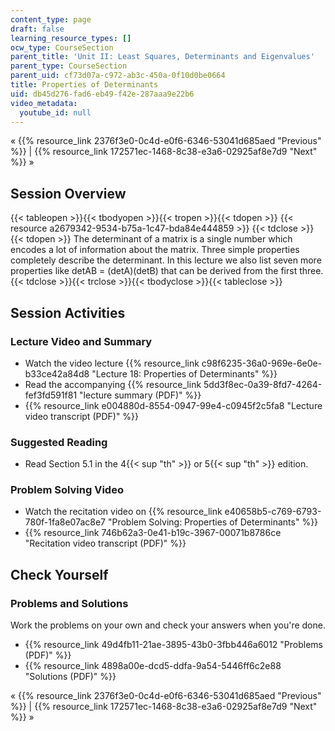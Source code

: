 ```yaml
---
content_type: page
draft: false
learning_resource_types: []
ocw_type: CourseSection
parent_title: 'Unit II: Least Squares, Determinants and Eigenvalues'
parent_type: CourseSection
parent_uid: cf73d07a-c972-ab3c-450a-0f10d0be0664
title: Properties of Determinants
uid: db45d276-fad6-eb49-f42e-287aaa9e22b6
video_metadata:
  youtube_id: null
---
```

« {{% resource_link 2376f3e0-0c4d-e0f6-6346-53041d685aed "Previous" %}} | {{% resource_link 172571ec-1468-8c38-e3a6-02925af8e7d9 "Next" %}} »

## Session Overview

{{< tableopen >}}{{< tbodyopen >}}{{< tropen >}}{{< tdopen >}}
{{< resource a2679342-9534-b75a-1c47-bda84e444859 >}}
{{< tdclose >}}{{< tdopen >}}
The determinant of a matrix is a single number which encodes a lot of information about the matrix. Three simple properties completely describe the determinant. In this lecture we also list seven more properties like detAB = (detA)(detB) that can be derived from the first three.
{{< tdclose >}}{{< trclose >}}{{< tbodyclose >}}{{< tableclose >}}

## Session Activities

### Lecture Video and Summary

- Watch the video lecture {{% resource_link c98f6235-36a0-969e-6e0e-b33ce42a84d8 "Lecture 18: Properties of Determinants" %}}
- Read the accompanying {{% resource_link 5dd3f8ec-0a39-8fd7-4264-fef3fd591f81 "lecture summary (PDF)" %}}
- {{% resource_link e004880d-8554-0947-99e4-c0945f2c5fa8 "Lecture video transcript (PDF)" %}}

### Suggested Reading

- Read Section 5.1 in the 4{{< sup "th" >}} or 5{{< sup "th" >}} edition.

### Problem Solving Video

- Watch the recitation video on {{% resource_link e40658b5-c769-6793-780f-1fa8e07ac8e7 "Problem Solving: Properties of Determinants" %}}
- {{% resource_link 746b62a3-0e41-b19c-3967-00071b8786ce "Recitation video transcript (PDF)" %}}

## Check Yourself

### Problems and Solutions

Work the problems on your own and check your answers when you're done.

- {{% resource_link 49d4fb11-21ae-3895-43b0-3fbb446a6012 "Problems (PDF)" %}}
- {{% resource_link 4898a00e-dcd5-ddfa-9a54-5446ff6c2e88 "Solutions (PDF)" %}}

« {{% resource_link 2376f3e0-0c4d-e0f6-6346-53041d685aed "Previous" %}} | {{% resource_link 172571ec-1468-8c38-e3a6-02925af8e7d9 "Next" %}} »